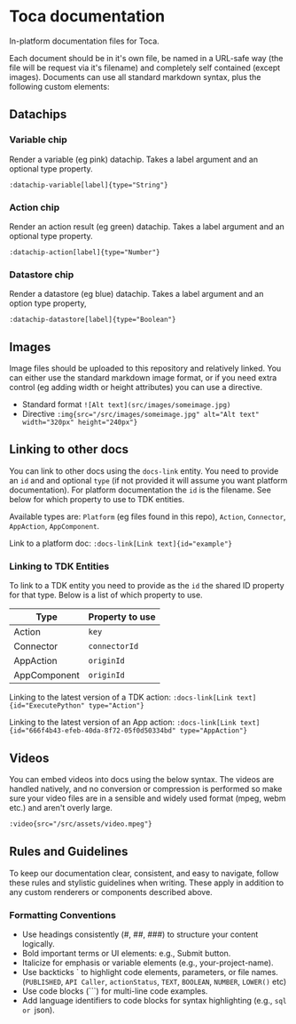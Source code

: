 # Toca documentation
In-platform documentation files for Toca.

Each document should be in it's own file, be named in a URL-safe way (the file will be request via it's filename) and completely self contained (except images). Documents can use all standard markdown syntax, plus the following custom elements:

## Datachips
### Variable chip
Render a variable (eg pink) datachip. Takes a label argument and an optional type property.

`:datachip-variable[label]{type="String"}`

### Action chip
Render an action result (eg green) datachip. Takes a label argument and an optional type property.

`:datachip-action[label]{type="Number"}`

### Datastore chip
Render a datastore (eg blue) datachip. Takes a label argument and an option type property,

`:datachip-datastore[label]{type="Boolean"}`

## Images
Image files should be uploaded to this repository and relatively linked. You can either use the standard markdown image format, or if you need extra control (eg adding width or height attributes) you can use a directive.

* Standard format `![Alt text](src/images/someimage.jpg)`
* Directive `:img{src="/src/images/someimage.jpg" alt="Alt text" width="320px" height="240px"}`

## Linking to other docs
You can link to other docs using the `docs-link` entity. You need to provide an `id` and and optional `type` (if not provided it will assume you want platform documentation). For platform documentation the `id` is the filename. See below for which property to use to TDK entities.

Available types are: `Platform` (eg files found in this repo), `Action`, `Connector`, `AppAction`, `AppComponent`.

Link to a platform doc: `:docs-link[Link text]{id="example"}`

### Linking to TDK Entities
To link to a TDK entity you need to provide as the `id` the shared ID property for that type. Below is a list of which property to use.

| Type         | Property to use |
| ------------ | --------------- |
| Action       | `key`           |
| Connector    | `connectorId`   |
| AppAction    | `originId`      |
| AppComponent | `originId`      |

Linking to the latest version of a TDK action: `:docs-link[Link text]{id="ExecutePython" type="Action"}`

Linking to the latest version of an App action: `:docs-link[Link text]{id="666f4b43-efeb-40da-8f72-05f0d50334bd" type="AppAction"}`

## Videos
You can embed videos into docs using the below syntax. The videos are handled natively, and no conversion or compression is performed so make sure your video files are in a sensible and widely used format (mpeg, webm etc.) and aren't overly large.

```markdown
:video{src="/src/assets/video.mpeg"}
```

## Rules and Guidelines
To keep our documentation clear, consistent, and easy to navigate, follow these rules and stylistic guidelines when writing. These apply in addition to any custom renderers or components described above.

### Formatting Conventions
- Use headings consistently (#, ##, ###) to structure your content logically.
- Bold important terms or UI elements: e.g., Submit button.
- Italicize for emphasis or variable elements (e.g., your-project-name).
- Use backticks \` to highlight code elements, parameters, or file names.  (`PUBLISHED`, `API Caller`, `actionStatus`, `TEXT`, `BOOLEAN`, `NUMBER`, `LOWER()` etc)
- Use code blocks (```) for multi-line code examples.
- Add language identifiers to code blocks for syntax highlighting (e.g., ```sql or ```json).
